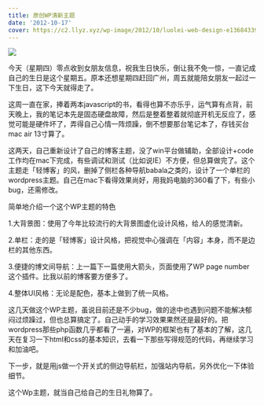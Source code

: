 ```yaml
---
title: 原创WP清新主题
date: '2012-10-17'
cover: https://c2.llyz.xyz/wp-image/2012/10/luolei-web-design-e1368433947572.jpg
---
```


![](https://c2.llyz.xyz/wp-image/2012/10/luolei-web-design-e1368433947572.jpg)

今天（星期四）零点收到女朋友信息，祝我生日快乐，倒让我不免一惊，一直记成自己的生日是这个星期五。原本还想星期四赶回广州，周五就能陪女朋友一起过一下生日，这下今天就得走了。

这周一直在家，捧着两本javascript的书，看得也算不亦乐乎，运气算有点背，前天晚上，我的笔记本先是固态硬盘故障，然后是整着整着就彻底开机无反应了，感觉可能是硬件坏了，弄得自己心情一阵烦躁，倒不想要那台笔记本了，存钱买台mac air 13寸算了。

这两天，自己重新设计了自己的博客主题，没了win平台做辅助，全部设计+code工作均在mac下完成，有些调试和测试（比如说IE）不方便，但总算做完了。这个主题走「轻博客」的风，删掉了侧栏各种导航babala之类的，设计了一个单栏的wordpress主题。自己在mac下看得效果尚好，用我妈电脑的360看了下，有些小bug，还需修改。

简单地介绍一个这个WP主题的特色

1.大背景图：使用了今年比较流行的大背景图虚化设计风格，给人的感觉清新。

2.单栏：走的是「轻博客」设计风格，把视觉中心强调在「内容」本身，而不是边栏的其他东西。

3.便捷的博文间导航：上一篇下一篇使用大箭头，页面使用了WP page number这个插件。比我以前的博客要方便多了。

4.整体UI风格：无论是配色，基本上做到了统一风格。

这几天做这个WP主题，虽说目前还是不少bug，做的途中也遇到问题不能解决郁闷过烦躁过，但也总算搞定了。自己动手的学习效果果然还是最好的。把wordpress那些php函数几乎都看了一遍，对WP的框架也有了基本的了解，这几天在复习一下html和css的基本知识，去看一下那些写得规范的代码，再继续学习和加油吧。

下一步，就是用js做一个开关式的侧边导航栏，加强站内导航，另外优化一下体验细节。

这个Wp主题，就当自己给自己的生日礼物算了。
